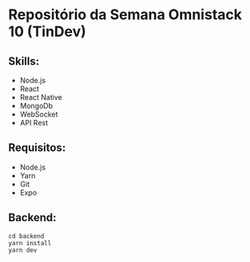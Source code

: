 # Repositório da Semana Omnistack 10 (TinDev)

## Skills:
- Node.js
- React 
- React Native
- MongoDb
- WebSocket
- API Rest

## Requisitos:
- Node.js
- Yarn
- Git
- Expo

## Backend:
```
cd backend
yarn install
yarn dev
```

